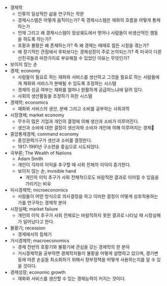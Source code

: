 - 경제학
	- 인류의 일상적인 삶을 연구하는 학문
	- 경제시스템은 어떻게 움직이는가? 즉 경제시스템은 재화의 흐름을 어떻게 통제하는가
	- 언제 그리고 왜 경제시스템이 정상궤도에서 벗어나 사람들이 비생산적인 행동을 하도록 하는가?
	- 호황과 불황은 왜 존재하는가? 즉 왜 경제는 때때로 힘든 시절을 겪는가?
	- 왜 장기적인 관점에서 후퇴보다는 경제성장이 주로 논의되는가? 즉 미국이 다른 선진국들과 마찬가지로 부유해질 수 있었던 이유는 무엇인가?
- 보이지 않는 손
- 경제; economy
	- 사람들이 필요로 하는 재화와 서비스를 생산하고 그것을 필요로 하는 사람들에게 재화와 서비스가 분배될 수 있도록 조정하는 시스템
	- 경제의 성공 여부는 재화를 얼마나 원활하게 공급하느냐에 달려 있다.
	- 사회의 생산활동을 조정하기 위한 시스템
- 경제학; economics
	- 재화와 서비스의 생산, 분배 그리고 소비를 공부하는 사회과학
- 시장경제; market economy
	- 무수히 많은 기업과 개인의 결정에 의해 생산과 소비가 이루어진다.
	- 생산과 소비에 대한 결정이 생산자와 소비자 개인에 의해 이루어지는 경제
- 중앙통제경제; command economy
	- 중앙권력기구가 생산과 소비를 결정한다.
	- 1917-1991년 구소련을 중심으로 시도되었다.
- 국부론; The Wealth of Nations
	- Adam Smith
	- 개인이 각자의 이익을 추구할 때 사회 전체의 이익이 증가한다.
	- 보이지 않는 손; invisible hand
		- 개인의 이익 추구가 사회 전체적으로도 바람직한 결과로 이어질 수 있음을 가리키는 비유
- 미시경제학; microeconomics
	- 사람들이 어떤 방식으로 의사결정을 하고 이러한 결정이 어떻게 상호작용하는가를 연구하는 경제학 분야
- 시장실패; market failure
	- 개인의 이익 추구가 사회 전체로는 바람직하지 못한 결과로 나타날 때 시장실패가 일어났다고 한다.
- 불황기; recession
	- 경제에서의 침체기
- 거시경제학; macroeconomics
	- 경제 전반의 호황기와 불황기에 관심을 갖는 경제학의 한 분야
	- 거시경제학을 공부하면 경제학자들이 불황을 어떻게 설명하고 있으며, 경기변동에 따른 손실을 최소화하기 위해서 정부정책을 어떻게 사용하는지를 알 수 있을 것이다.
- 경제성장; economic growth
	- 재화와 서비스를 생산할 수 있는 경제능력이 커지는 것이다.